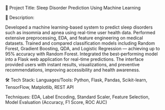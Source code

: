 🧠 Project Title:
Sleep Disorder Prediction Using Machine Learning

📌 Description:

Developed a machine learning-based system to predict sleep disorders such as insomnia and apnea using real-time user health data. Performed extensive preprocessing, EDA, and feature engineering on medical datasets. Trained and compared classification models including Random Forest, Gradient Boosting, QDA, and Logistic Regression — achieving up to 95% accuracy with Random Forest. Integrated the best-performing model into a Flask web application for real-time predictions. The interface provided users with instant results, visualizations, and preventive recommendations, improving accessibility and health awareness.

🛠 Tech Stack:
Languages/Tools: Python, Flask, Pandas, Scikit-learn, TensorFlow, Matplotlib, REST API

Techniques: EDA, Label Encoding, Standard Scaler, Feature Selection, Model Evaluation (Accuracy, F1 Score, ROC AUC)
